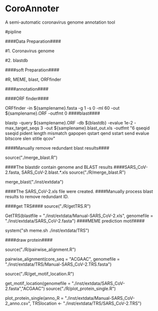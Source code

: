 # CoroAnnoter
A semi-automatic coronavirus genome annotation tool

#pipline

####Data Preparation####

#1. Coronavirus genome

#2. blastdb

####soft Preparation####

#R, MEME, blast, ORFfinder

####annotation####

####ORF finder####

ORFfinder -in ${samplename}.fasta -g 1 -s 0 -ml 60 -out ${samplename}.ORF -outfmt 0
####blast####

blastp -query ${samplename}.ORF -db ${blastdb} -evalue 1e-2 -max_target_seqs 3 -out ${samplename}.blast_out.xls -outfmt "6 qseqid sseqid pident length mismatch gapopen qstart qend sstart send evalue bitscore slen stitle qcov"

####Manually remove redundant blast results####

source("./merge_blast.R")

####The blastdir contain genome and BLAST results 
####SARS_CoV-2.fasta, SARS_CoV-2.blast.*.xls
source("./R/merge_blast.R")

merge_blast("./inst/extdata")

####The SARS_CoV-2.xls file were created. 
####Manually process blast results to remove redundant ID.

####get TRS####
source("./R/getTRS.R")

GetTRS(blastfile = "./inst/extdata/Manual-SARS_CoV-2.xls", 
       genomefile = "./inst/extdata/SARS_CoV-2.fasta")
####MEME prediction motif####

system("sh meme.sh ./inst/extdata/TRS")

####draw protein####

source("./R/pairwise_alignment.R")

pairwise_alignment(core_seq = "ACGAAC",
                   genomefile = "./inst/extdata/TRS/Manual-SARS_CoV-2.TRS.fasta")

source("./R/get_motif_location.R")

get_motif_location(genomefile = "./inst/extdata/SARS_CoV-2.fasta","ACGAAC")
source("./R/plot_protein_single.R")

plot_protein_single(anno_R = "./inst/extdata/Manual-SARS_CoV-2_anno.csv",
                    TRSlocation <- "./inst/extdata/TRS/SARS_CoV-2.TRS")